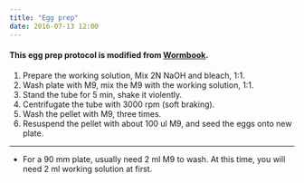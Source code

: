 ```yaml
---
title: "Egg prep"
date: 2016-07-13 12:00
---
```

#### This egg prep protocol is modified from [Wormbook](http://www.wormbook.org/chapters/www_strainmaintain/strainmaintain.html).

1. Prepare the working solution, Mix 2N NaOH and bleach, 1:1.
2. Wash plate with M9, mix the M9 with the working solution, 1:1.
3. Stand the tube for 5 min, shake it violently.
4. Centrifugate the tube with 3000 rpm (soft braking).
5. Wash the pellet with M9, three times.
6. Resuspend the pellet with about 100 ul M9, and seed the eggs onto new plate.

--------
- For a 90 mm plate, usually need 2 ml M9 to wash. At this time, you will need 2 ml working solution at first.
